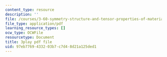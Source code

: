 ```yaml
---
content_type: resource
description: ''
file: /courses/3-60-symmetry-structure-and-tensor-properties-of-materials-fall-2005/97eb7769433203b7c7d48d21a125ded1_2SYV_b3OelQ.pdf
file_type: application/pdf
learning_resource_types: []
ocw_type: OCWFile
resourcetype: Document
title: 3play pdf file
uid: 97eb7769-4332-03b7-c7d4-8d21a125ded1
---
```

